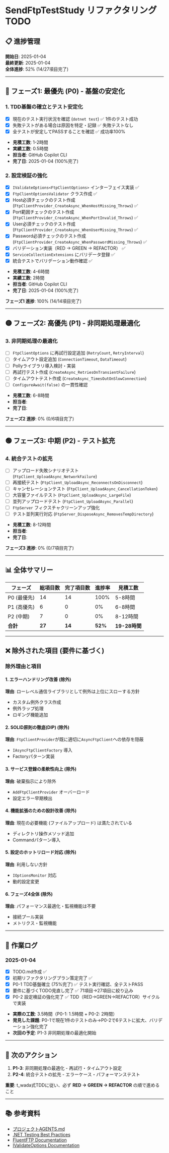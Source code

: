 # SendFtpTestStudy リファクタリング TODO

## 📋 進捗管理

**開始日**: 2025-01-04  
**最終更新**: 2025-01-04  
**全体進捗**: 52% (14/27項目完了)

---

## 🔴 **フェーズ1: 最優先 (P0) - 基盤の安定化**

### 1. TDD基盤の確立とテスト安定化
- [x] 現在のテスト実行状況を確認 (`dotnet test`) ✅ 1件のテスト成功
- [x] 失敗テストがある場合は原因を特定・記録 ✅ 失敗テストなし
- [x] 全テストが安定してPASSすることを確認 ✅ 成功率100%
- **見積工数**: 1-2時間
- **実績工数**: 0.5時間
- **担当者**: GitHub Copilot CLI
- **完了日**: 2025-01-04 (100%完了)

### 2. 設定検証の強化
- [x] `IValidateOptions<FtpClientOptions>` インターフェイス実装 ✅
- [x] `FtpClientOptionsValidator` クラス作成 ✅
- [x] Host必須チェックのテスト作成 (`FtpClientProvider_CreateAsync_WhenHostMissing_Throws`) ✅
- [x] Port範囲チェックのテスト作成 (`FtpClientProvider_CreateAsync_WhenPortInvalid_Throws`) ✅
- [x] User必須チェックのテスト作成 (`FtpClientProvider_CreateAsync_WhenUserMissing_Throws`) ✅
- [x] Password必須チェックのテスト作成 (`FtpClientProvider_CreateAsync_WhenPasswordMissing_Throws`) ✅
- [x] バリデーション実装（RED → GREEN → REFACTOR） ✅
- [x] `ServiceCollectionExtensions` にバリデータ登録 ✅
- [x] 統合テストでバリデーション動作確認 ✅
- **見積工数**: 4-6時間
- **実績工数**: 2時間
- **担当者**: GitHub Copilot CLI
- **完了日**: 2025-01-04 (100%完了)

**フェーズ1 進捗**: 100% (14/14項目完了)

---

## 🟡 **フェーズ2: 高優先 (P1) - 非同期処理最適化**

### 3. 非同期処理の最適化
- [ ] `FtpClientOptions` に再試行設定追加 (`RetryCount`, `RetryInterval`)
- [ ] タイムアウト設定追加 (`ConnectionTimeout`, `DataTimeout`)
- [ ] Pollyライブラリ導入検討・実装
- [ ] 再試行テスト作成 (`CreateAsync_RetriesOnTransientFailure`)
- [ ] タイムアウトテスト作成 (`CreateAsync_TimesOutOnSlowConnection`)
- [ ] `ConfigureAwait(false)` の一貫性確認
- **見積工数**: 6-8時間
- **担当者**: 
- **完了日**: 

**フェーズ2 進捗**: 0% (0/6項目完了)

---

## 🟢 **フェーズ3: 中期 (P2) - テスト拡充**

### 4. 統合テストの拡充
- [ ] アップロード失敗シナリオテスト (`FtpClient_UploadAsync_NetworkFailure`)
- [ ] 再接続テスト (`FtpClient_UploadAsync_ReconnectsOnDisconnect`)
- [ ] キャンセレーションテスト (`FtpClient_UploadAsync_CancellationToken`)
- [ ] 大容量ファイルテスト (`FtpClient_UploadAsync_LargeFile`)
- [ ] 並列アップロードテスト (`FtpClient_UploadAsync_Parallel`)
- [ ] `FtpServer` フィクスチャクリーンアップ強化
- [ ] テスト並列実行対応 (`FtpServer_DisposeAsync_RemovesTempDirectory`)
- **見積工数**: 8-12時間
- **担当者**: 
- **完了日**: 

**フェーズ3 進捗**: 0% (0/7項目完了)

---

## 📊 **全体サマリー**

| フェーズ | 総項目数 | 完了項目数 | 進捗率 | 見積工数 |
|---------|---------|-----------|-------|---------|
| P0 (最優先) | 14 | 14 | 100% | 5-8時間 |
| P1 (高優先) | 6 | 0 | 0% | 6-8時間 |
| P2 (中期) | 7 | 0 | 0% | 8-12時間 |
| **合計** | **27** | **14** | **52%** | **19-28時間** |

---

## ❌ **除外された項目 (要件に基づく)**

### 除外理由と項目

#### 1. エラーハンドリング改善 (除外)
**理由**: ローレベル通信ライブラリとして例外は上位にスローする方針
- カスタム例外クラス作成
- 例外ラップ処理  
- ロギング機能追加

#### 2. SOLID原則の徹底(DIP) (除外)
**理由**: `FtpClientProvider`が既に適切に`AsyncFtpClient`への依存を隠蔽
- `IAsyncFtpClientFactory` 導入
- Factoryパターン実装

#### 3. サービス登録の柔軟性向上 (除外)
**理由**: 破棄指示により除外
- `AddFtpClientProvider` オーバーロード
- 設定エラー早期検出

#### 4. 機能拡張のための設計改善 (除外)
**理由**: 現在の必要機能 (ファイルアップロード) は満たされている
- ディレクトリ操作メソッド追加
- Commandパターン導入

#### 5. 設定のホットリロード対応 (除外)
**理由**: 利用しない方針
- `IOptionsMonitor` 対応
- 動的設定変更

#### 6. フェーズ4全体 (除外)
**理由**: パフォーマンス最適化・監視機能は不要
- 接続プール実装
- メトリクス・監視機能

---

## 📝 **作業ログ**

### 2025-01-04
- [x] TODO.md作成 ✅
- [x] 初期リファクタリングプラン策定完了 ✅  
- [x] P0-1 TDD基盤確立 (75%完了) ✅ テスト実行確認、全テストPASS
- [x] 要件に基づくTODO見直し完了 ✅ 71項目→27項目に絞り込み
- [x] P0-2 設定検証の強化完了 ✅ TDD（RED→GREEN→REFACTOR）サイクルで実装
- **実際の工数**: 3.5時間（P0-1: 1.5時間 + P0-2: 2時間）
- **発見した課題**: P0-1で現在1件のテストのみ→P0-2で6テストに拡大、バリデーション強化完了
- **次回の予定**: P1-3 非同期処理の最適化開始

---

## 🎯 **次のアクション**

1. **P1-3**: 非同期処理の最適化 - 再試行・タイムアウト設定  
2. **P2-4**: 統合テストの拡充 - エラーケース・パフォーマンステスト

**重要**: t_wada式TDDに従い、必ず **RED → GREEN → REFACTOR** の順で進めること

---

## 📚 **参考資料**

- [プロジェクトAGENTS.md](./AGENTS.md)
- [.NET Testing Best Practices](https://docs.microsoft.com/en-us/dotnet/core/testing/best-practices)
- [FluentFTP Documentation](https://github.com/robinrodricks/FluentFTP)  
- [IValidateOptions Documentation](https://docs.microsoft.com/en-us/dotnet/api/microsoft.extensions.options.ivalidateoptions-1)